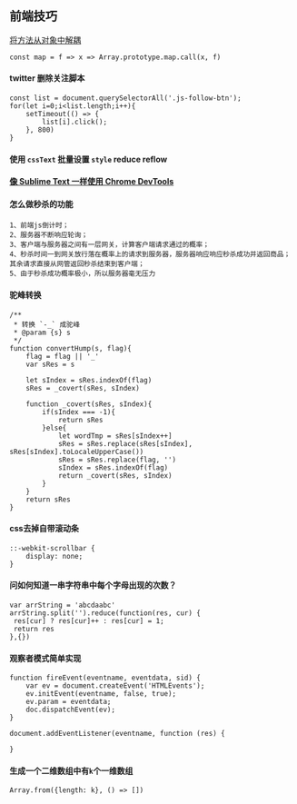 ## 前端技巧

[将方法从对象中解耦](http://www.zcfy.cc/article/functional-javascript-decoupling-methods-from-their-objects-2643.html)
```
const map = f => x => Array.prototype.map.call(x, f)
```

#### twitter 删除关注脚本
```
const list = document.querySelectorAll('.js-follow-btn');
for(let i=0;i<list.length;i++){
    setTimeout(() => {
        list[i].click();
    }, 800)
}
```

#### 使用 `cssText` 批量设置 `style` reduce reflow

#### [像 Sublime Text 一样使用 Chrome DevTools](https://chinagdg.org/2015/12/%E5%83%8F-sublime-text-%E4%B8%80%E6%A0%B7%E4%BD%BF%E7%94%A8-chrome-devtools/)


#### 怎么做秒杀的功能
```
1、前端js倒计时；
2、服务器不断响应轮询；
3、客户端与服务器之间有一层网关，计算客户端请求通过的概率；
4、秒杀时间一到网关放行落在概率上的请求到服务器，服务器响应响应秒杀成功并返回商品；其余请求直接从网管返回秒杀结束到客户端；
5、由于秒杀成功概率极小，所以服务器毫无压力
```

#### 驼峰转换
```
/**
 * 转换 `-_` 成驼峰
 * @param {s} s 
 */
function convertHump(s, flag){
	flag = flag || '_'
	var sRes = s

	let sIndex = sRes.indexOf(flag)
	sRes = _covert(sRes, sIndex)

	function _covert(sRes, sIndex){
		if(sIndex === -1){
			return sRes
		}else{
			let wordTmp = sRes[sIndex++]
			sRes = sRes.replace(sRes[sIndex], sRes[sIndex].toLocaleUpperCase())
			sRes = sRes.replace(flag, '')
			sIndex = sRes.indexOf(flag)
			return _covert(sRes, sIndex)
		}
	}
	return sRes
}
```

#### css去掉自带滚动条
```
::-webkit-scrollbar {
    display: none;
}

```

#### 问如何知道一串字符串中每个字母出现的次数？
```
var arrString = 'abcdaabc'
arrString.split('').reduce(function(res, cur) {
 res[cur] ? res[cur]++ : res[cur] = 1;
 return res
},{})
```

#### 观察者模式简单实现

``` 
function fireEvent(eventname, eventdata, sid) {
    var ev = document.createEvent('HTMLEvents');
    ev.initEvent(eventname, false, true);
    ev.param = eventdata;
    doc.dispatchEvent(ev);
}

document.addEventListener(eventname, function (res) {
    
}
```

#### 生成一个二维数组中有`k`个一维数组
```
Array.from({length: k}, () => [])
```







